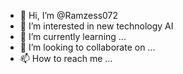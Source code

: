 - 👋 Hi, I’m @Ramzess072
- 👀 I’m interested in new technology AI 
- 🌱 I’m currently learning ...
- 💞️ I’m looking to collaborate on ...
- 📫 How to reach me ...

<!---
Ramzess072/Ramzess072 is a ✨ special ✨ repository because its `README.md` (this file) appears on your GitHub profile.
You can click the Preview link to take a look at your changes.
--->
